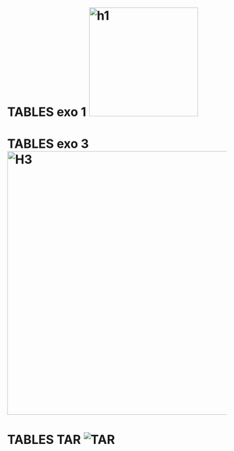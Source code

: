 # TABLES exo 1 <img width="250" alt="h1" src="https://github.com/killer-beep07/TP-hibernate/assets/130712993/cbdb3a10-2705-4635-8831-98680ad6c53e">

# TABLES exo 3 <img width="605" alt="H3" src="https://github.com/killer-beep07/TP-hibernate/assets/130712993/64400bbb-e281-4b12-9f4b-2a75a8e39329">

# TABLES TAR  ![TAR](https://github.com/killer-beep07/TP-hibernate/assets/130712993/0d55825b-afc1-4762-a372-e56a66096c2a)


